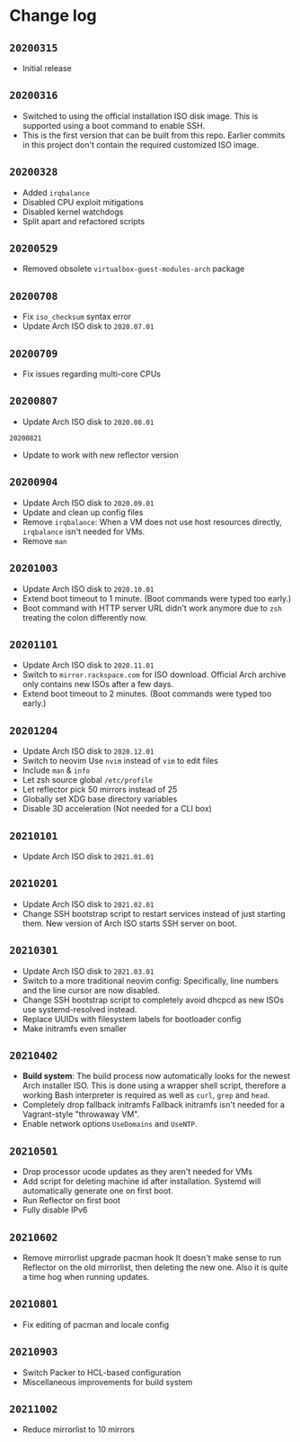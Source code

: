 # Change log

## `20200315`

- Initial release

## `20200316`

- Switched to using the official installation ISO disk image. This is supported using a boot command to enable SSH.
- This is the first version that can be built from this repo. Earlier commits in this project don't contain the required customized ISO image.

## `20200328`

- Added `irqbalance`
- Disabled CPU exploit mitigations
- Disabled kernel watchdogs
- Split apart and refactored scripts

## `20200529`

- Removed obsolete `virtualbox-guest-modules-arch` package

## `20200708`

- Fix `iso_checksum` syntax error
- Update Arch ISO disk to `2020.07.01`

## `20200709`

- Fix issues regarding multi-core CPUs

## `20200807`

- Update Arch ISO disk to `2020.08.01`

`20200821`

- Update to work with new reflector version

## `20200904`

- Update Arch ISO disk to `2020.09.01`
- Update and clean up config files
- Remove `irqbalance`: When a VM does not use host resources directly, `irqbalance` isn't needed for VMs.
- Remove `man`

## `20201003`

- Update Arch ISO disk to `2020.10.01`
- Extend boot timeout to 1 minute. (Boot commands were typed too early.)
- Boot command with HTTP server URL didn't work anymore due to `zsh` treating the colon differently now.

## `20201101`

- Update Arch ISO disk to `2020.11.01`
- Switch to `mirror.rackspace.com` for ISO download. Official Arch archive only contains new ISOs after a few days.
- Extend boot timeout to 2 minutes. (Boot commands were typed too early.)

## `20201204`

- Update Arch ISO disk to `2020.12.01`
- Switch to neovim
  Use `nvim` instead of `vim` to edit files
- Include `man` & `info`
- Let zsh source global `/etc/profile`
- Let reflector pick 50 mirrors instead of 25
- Globally set XDG base directory variables
- Disable 3D acceleration (Not needed for a CLI box)

## `20210101`

- Update Arch ISO disk to `2021.01.01`

## `20210201`

- Update Arch ISO disk to `2021.02.01`
- Change SSH bootstrap script to restart services instead of just starting them. New version of Arch ISO starts SSH server on boot.

## `20210301`

- Update Arch ISO disk to `2021.03.01`
- Switch to a more traditional neovim config: Specifically, line numbers and the line cursor are now disabled.
- Change SSH bootstrap script to completely avoid dhcpcd as new ISOs use systemd-resolved instead.
- Replace UUIDs with filesystem labels for bootloader config
- Make initramfs even smaller

## `20210402`

- **Build system**:
  The build process now automatically looks for the newest Arch installer ISO. This is done using a wrapper shell script, therefore a working Bash interpreter is required as well as `curl`, `grep` and `head`.
- Completely drop fallback initramfs
  Fallback initramfs isn't needed for a Vagrant-style "throwaway VM".
- Enable network options `UseDomains` and `UseNTP`.

## `20210501`

- Drop processor ucode updates as they aren't needed for VMs
- Add script for deleting machine id after installation. Systemd will automatically generate one on first boot.
- Run Reflector on first boot
- Fully disable IPv6

## `20210602`

- Remove mirrorlist upgrade pacman hook
  It doesn't make sense to run Reflector on the old mirrorlist, then deleting the new one. Also it is quite a time hog when running updates.

## `20210801`

- Fix editing of pacman and locale config

## `20210903`

- Switch Packer to HCL-based configuration
- Miscellaneous improvements for build system

## `20211002`

- Reduce mirrorlist to 10 mirrors